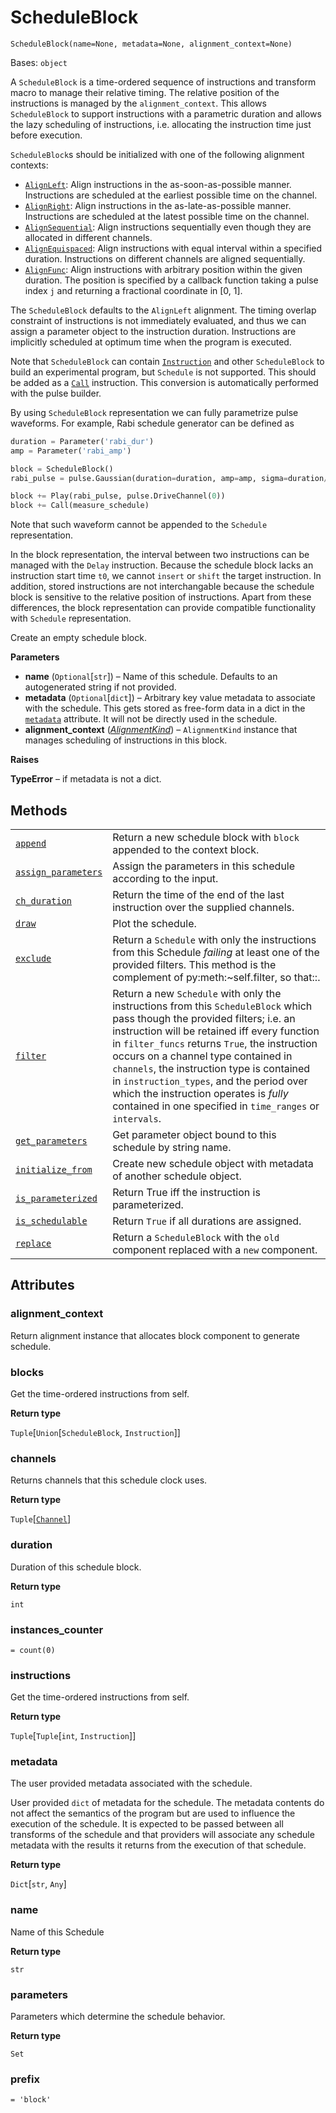# ScheduleBlock

<span id="undefined" />

`ScheduleBlock(name=None, metadata=None, alignment_context=None)`

Bases: `object`

A `ScheduleBlock` is a time-ordered sequence of instructions and transform macro to manage their relative timing. The relative position of the instructions is managed by the `alignment_context`. This allows `ScheduleBlock` to support instructions with a parametric duration and allows the lazy scheduling of instructions, i.e. allocating the instruction time just before execution.

`ScheduleBlock`s should be initialized with one of the following alignment contexts:

*   [`AlignLeft`](qiskit.pulse.transforms.AlignLeft#qiskit.pulse.transforms.AlignLeft "qiskit.pulse.transforms.AlignLeft"): Align instructions in the as-soon-as-possible manner. Instructions are scheduled at the earliest possible time on the channel.
*   [`AlignRight`](qiskit.pulse.transforms.AlignRight#qiskit.pulse.transforms.AlignRight "qiskit.pulse.transforms.AlignRight"): Align instructions in the as-late-as-possible manner. Instructions are scheduled at the latest possible time on the channel.
*   [`AlignSequential`](qiskit.pulse.transforms.AlignSequential#qiskit.pulse.transforms.AlignSequential "qiskit.pulse.transforms.AlignSequential"): Align instructions sequentially even though they are allocated in different channels.
*   [`AlignEquispaced`](qiskit.pulse.transforms.AlignEquispaced#qiskit.pulse.transforms.AlignEquispaced "qiskit.pulse.transforms.AlignEquispaced"): Align instructions with equal interval within a specified duration. Instructions on different channels are aligned sequentially.
*   [`AlignFunc`](qiskit.pulse.transforms.AlignFunc#qiskit.pulse.transforms.AlignFunc "qiskit.pulse.transforms.AlignFunc"): Align instructions with arbitrary position within the given duration. The position is specified by a callback function taking a pulse index `j` and returning a fractional coordinate in \[0, 1].

The `ScheduleBlock` defaults to the `AlignLeft` alignment. The timing overlap constraint of instructions is not immediately evaluated, and thus we can assign a parameter object to the instruction duration. Instructions are implicitly scheduled at optimum time when the program is executed.

Note that `ScheduleBlock` can contain [`Instruction`](pulse#qiskit.pulse.instructions.Instruction "qiskit.pulse.instructions.Instruction") and other `ScheduleBlock` to build an experimental program, but `Schedule` is not supported. This should be added as a [`Call`](qiskit.pulse.instructions.Call#qiskit.pulse.instructions.Call "qiskit.pulse.instructions.Call") instruction. This conversion is automatically performed with the pulse builder.

By using `ScheduleBlock` representation we can fully parametrize pulse waveforms. For example, Rabi schedule generator can be defined as

```python
duration = Parameter('rabi_dur')
amp = Parameter('rabi_amp')

block = ScheduleBlock()
rabi_pulse = pulse.Gaussian(duration=duration, amp=amp, sigma=duration/4)

block += Play(rabi_pulse, pulse.DriveChannel(0))
block += Call(measure_schedule)
```

Note that such waveform cannot be appended to the `Schedule` representation.

In the block representation, the interval between two instructions can be managed with the `Delay` instruction. Because the schedule block lacks an instruction start time `t0`, we cannot `insert` or `shift` the target instruction. In addition, stored instructions are not interchangable because the schedule block is sensitive to the relative position of instructions. Apart from these differences, the block representation can provide compatible functionality with `Schedule` representation.

Create an empty schedule block.

**Parameters**

*   **name** (`Optional`\[`str`]) – Name of this schedule. Defaults to an autogenerated string if not provided.
*   **metadata** (`Optional`\[`dict`]) – Arbitrary key value metadata to associate with the schedule. This gets stored as free-form data in a dict in the [`metadata`](#qiskit.pulse.ScheduleBlock.metadata "qiskit.pulse.ScheduleBlock.metadata") attribute. It will not be directly used in the schedule.
*   **alignment\_context** ([*AlignmentKind*](pulse#qiskit.pulse.transforms.AlignmentKind "qiskit.pulse.transforms.AlignmentKind")) – `AlignmentKind` instance that manages scheduling of instructions in this block.

**Raises**

**TypeError** – if metadata is not a dict.

## Methods

|                                                                                                                                                                 |                                                                                                                                                                                                                                                                                                                                                                                                                                                                      |
| --------------------------------------------------------------------------------------------------------------------------------------------------------------- | -------------------------------------------------------------------------------------------------------------------------------------------------------------------------------------------------------------------------------------------------------------------------------------------------------------------------------------------------------------------------------------------------------------------------------------------------------------------- |
| [`append`](qiskit.pulse.ScheduleBlock.append#qiskit.pulse.ScheduleBlock.append "qiskit.pulse.ScheduleBlock.append")                                             | Return a new schedule block with `block` appended to the context block.                                                                                                                                                                                                                                                                                                                                                                                              |
| [`assign_parameters`](qiskit.pulse.ScheduleBlock.assign_parameters#qiskit.pulse.ScheduleBlock.assign_parameters "qiskit.pulse.ScheduleBlock.assign_parameters") | Assign the parameters in this schedule according to the input.                                                                                                                                                                                                                                                                                                                                                                                                       |
| [`ch_duration`](qiskit.pulse.ScheduleBlock.ch_duration#qiskit.pulse.ScheduleBlock.ch_duration "qiskit.pulse.ScheduleBlock.ch_duration")                         | Return the time of the end of the last instruction over the supplied channels.                                                                                                                                                                                                                                                                                                                                                                                       |
| [`draw`](qiskit.pulse.ScheduleBlock.draw#qiskit.pulse.ScheduleBlock.draw "qiskit.pulse.ScheduleBlock.draw")                                                     | Plot the schedule.                                                                                                                                                                                                                                                                                                                                                                                                                                                   |
| [`exclude`](qiskit.pulse.ScheduleBlock.exclude#qiskit.pulse.ScheduleBlock.exclude "qiskit.pulse.ScheduleBlock.exclude")                                         | Return a `Schedule` with only the instructions from this Schedule *failing* at least one of the provided filters. This method is the complement of py:meth:\~self.filter, so that::.                                                                                                                                                                                                                                                                                 |
| [`filter`](qiskit.pulse.ScheduleBlock.filter#qiskit.pulse.ScheduleBlock.filter "qiskit.pulse.ScheduleBlock.filter")                                             | Return a new `Schedule` with only the instructions from this `ScheduleBlock` which pass though the provided filters; i.e. an instruction will be retained iff every function in `filter_funcs` returns `True`, the instruction occurs on a channel type contained in `channels`, the instruction type is contained in `instruction_types`, and the period over which the instruction operates is *fully* contained in one specified in `time_ranges` or `intervals`. |
| [`get_parameters`](qiskit.pulse.ScheduleBlock.get_parameters#qiskit.pulse.ScheduleBlock.get_parameters "qiskit.pulse.ScheduleBlock.get_parameters")             | Get parameter object bound to this schedule by string name.                                                                                                                                                                                                                                                                                                                                                                                                          |
| [`initialize_from`](qiskit.pulse.ScheduleBlock.initialize_from#qiskit.pulse.ScheduleBlock.initialize_from "qiskit.pulse.ScheduleBlock.initialize_from")         | Create new schedule object with metadata of another schedule object.                                                                                                                                                                                                                                                                                                                                                                                                 |
| [`is_parameterized`](qiskit.pulse.ScheduleBlock.is_parameterized#qiskit.pulse.ScheduleBlock.is_parameterized "qiskit.pulse.ScheduleBlock.is_parameterized")     | Return True iff the instruction is parameterized.                                                                                                                                                                                                                                                                                                                                                                                                                    |
| [`is_schedulable`](qiskit.pulse.ScheduleBlock.is_schedulable#qiskit.pulse.ScheduleBlock.is_schedulable "qiskit.pulse.ScheduleBlock.is_schedulable")             | Return `True` if all durations are assigned.                                                                                                                                                                                                                                                                                                                                                                                                                         |
| [`replace`](qiskit.pulse.ScheduleBlock.replace#qiskit.pulse.ScheduleBlock.replace "qiskit.pulse.ScheduleBlock.replace")                                         | Return a `ScheduleBlock` with the `old` component replaced with a `new` component.                                                                                                                                                                                                                                                                                                                                                                                   |

## Attributes

<span id="undefined" />

### alignment\_context

Return alignment instance that allocates block component to generate schedule.

<span id="undefined" />

### blocks

Get the time-ordered instructions from self.

**Return type**

`Tuple`\[`Union`\[`ScheduleBlock`, `Instruction`]]

<span id="undefined" />

### channels

Returns channels that this schedule clock uses.

**Return type**

`Tuple`\[[`Channel`](pulse#qiskit.pulse.channels.Channel "qiskit.pulse.channels.Channel")]

<span id="undefined" />

### duration

Duration of this schedule block.

**Return type**

`int`

<span id="undefined" />

### instances\_counter

`= count(0)`

<span id="undefined" />

### instructions

Get the time-ordered instructions from self.

**Return type**

`Tuple`\[`Tuple`\[`int`, `Instruction`]]

<span id="undefined" />

### metadata

The user provided metadata associated with the schedule.

User provided `dict` of metadata for the schedule. The metadata contents do not affect the semantics of the program but are used to influence the execution of the schedule. It is expected to be passed between all transforms of the schedule and that providers will associate any schedule metadata with the results it returns from the execution of that schedule.

**Return type**

`Dict`\[`str`, `Any`]

<span id="undefined" />

### name

Name of this Schedule

**Return type**

`str`

<span id="undefined" />

### parameters

Parameters which determine the schedule behavior.

**Return type**

`Set`

<span id="undefined" />

### prefix

`= 'block'`

